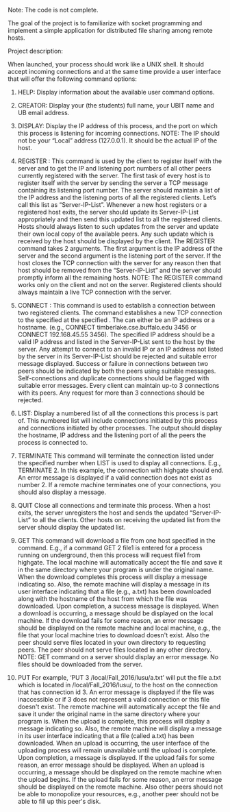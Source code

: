 Note: The code is not complete.

The goal of the project is to familiarize with socket programming and implement a simple application for distributed file sharing among remote hosts.

Project description:

When launched, your process should work like a UNIX shell. It should accept incoming connections and at the same time provide a user interface that will offer the following command options:

1. HELP: Display information about the available user command options.

2. CREATOR: Display your (the students) full name, your UBIT name and UB email address.

3. DISPLAY: Display the IP address of this process, and the port on which this process is listening for
incoming connections.
NOTE: The IP should not be your “Local” address (127.0.0.1). It should be the actual IP of the host.

4. REGISTER <server IP> <port no>: This command is used by the client to register itself with the
server and to get the IP and listening port numbers of all other peers currently registered with the
server. The first task of every host is to register itself with the server by sending the server a TCP
message containing its listening port number. The server should maintain a list of the IP address and the
listening ports of all the registered clients. Let’s call this list as “Server-IP-List”. Whenever a new host
registers or a registered host exits, the server should update its Server-IP-List appropriately and then
send this updated list to all the registered clients. Hosts should always listen to such updates from the
server and update their own local copy of the available peers. Any such update which is received by the
host should be displayed by the client. The REGISTER command takes 2 arguments. The first
argument is the IP address of the server and the second argument is the listening port of the server. If
the host closes the TCP connection with the server for any reason then that host should be removed
from the “Server-IP-List” and the server should promptly inform all the remaining hosts.
NOTE: The REGISTER command works only on the client and not on the server. Registered clients
should always maintain a live TCP connection with the server.

5. CONNECT <destination> <port no>: This command is used to establish a connection between two
registered clients. The command establishes a new TCP connection to the specified <destination> at the
specified <port no>. The <destination> can either be an IP address or a hostname. (e.g., CONNECT
timberlake.cse.buffalo.edu 3456 or CONNECT 192.168.45.55 3456). The specified IP address should
be a valid IP address and listed in the Server-IP-List sent to the host by the server. Any attempt to
connect to an invalid IP or an IP address not listed by the server in its Server-IP-List should be rejected
and suitable error message displayed. Success or failure in connections between two peers should be
indicated by both the peers using suitable messages. Self-connections and duplicate connections should
be flagged with suitable error messages. Every client can maintain up-to 3 connections with its peers.
Any request for more than 3 connections should be rejected.

6. LIST: Display a numbered list of all the connections this process is part of. This numbered list will
include connections initiated by this process and connections initiated by other processes. The output
should display the hostname, IP address and the listening port of all the peers the process is connected
to. 

7. TERMINATE <connection id> This command will terminate the connection listed under the
specified number when LIST is used to display all connections. E.g., TERMINATE 2. In this example,
the connection with highgate should end. An error message is displayed if a valid connection does not
exist as number 2. If a remote machine terminates one of your connections, you should also display a
message.

8. QUIT Close all connections and terminate this process. When a host exits, the server unregisters the
host and sends the updated “Server-IP-List” to all the clients. Other hosts on receiving the updated list
from the server should display the updated list.

9. GET <connection id> <file> This command will download a file from one host specified in the
command.
E.g., if a command GET 2 file1 is entered for a process running on underground, then this process will
request file1 from highgate. The local machine will automatically accept the file and save it in the same
directory where your program is under the original name. When the download completes this process
will display a message indicating so. Also, the remote machine will display a message in its user
interface indicating that a file (e.g., a.txt) has been downloaded along with the hostname of the host
from which the file was downloaded. Upon completion, a success message is displayed. When a
download is occurring, a message should be displayed on the local machine. If the download fails for
some reason, an error message should be displayed on the remote machine and local machine, e.g., the
file that your local machine tries to download doesn't exist. Also the peer should serve files located in
your own directory to requesting peers. The peer should not serve files located in any other directory.
NOTE: GET command on a server should display an error message. No files should be downloaded
from the server.

10. PUT <connection id> <file name> For example, ‘PUT 3 /local/Fall_2016/lusu/a.txt’ will put the file
a.txt which is located in /local/Fall_2016/lusu/, to the host on the connection that has connection id 3.
An error message is displayed if the file was inaccessible or if 3 does not represent a valid connection
or this file doesn't exist. The remote machine will automatically accept the file and save it under the
original name in the same directory where your program is. When the upload is complete, this process
will display a message indicating so. Also, the remote machine will display a message in its user
interface indicating that a file (called a.txt) has been downloaded. When an upload is occurring, the user
interface of the uploading process will remain unavailable until the upload is complete. Upon
completion, a message is displayed. If the upload fails for some reason, an error message should be
displayed. When an upload is occurring, a message should be displayed on the remote machine when
the upload begins. If the upload fails for some reason, an error message should be displayed on the
remote machine. Also other peers should not be able to monopolize your resources, e.g., another peer
should not be able to fill up this peer's disk.